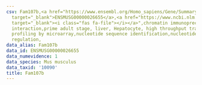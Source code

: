 ```yaml
---
csv: Fam107b,<a href="https://www.ensembl.org/Homo_sapiens/Gene/Summary?db=core;g=ENSMUSG00000026655"
  target="_blank">ENSMUSG00000026655</a>,<a href="https://www.ncbi.nlm.nih.gov/pubmed/23834426"
  target="_blank"><i class="fas fa-file"></i></a>",chromatin immunoprecipitation assay,direct
  interaction,prime adult stage, liver, Hepatocyte, high throughput transcription
  profiling by microarray,nucleotide sequence identification,nucleotide sequence identification,transcriptional
  regulation,
data_alias: Fam107b
data_id: ENSMUSG00000026655
data_numevidence: 1
data_species: Mus musculus
data_taxid: '10090'
title: Fam107b
---
```

